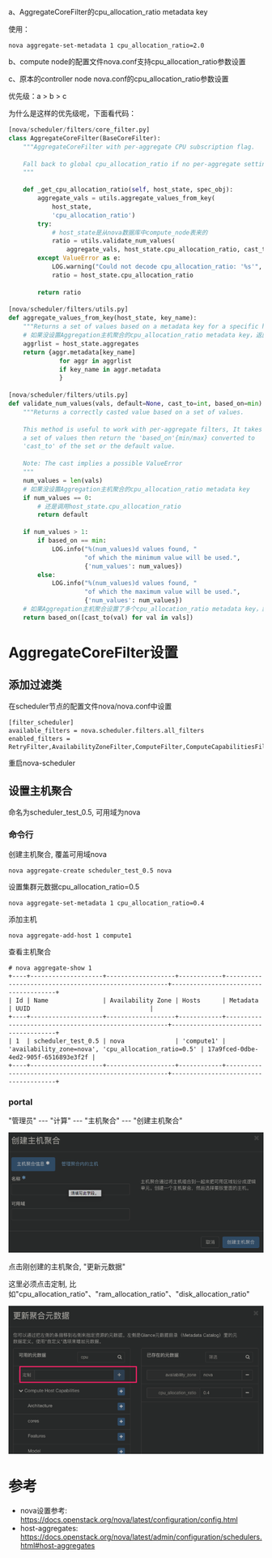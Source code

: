 

a、AggregateCoreFilter的cpu_allocation_ratio metadata key

使用：

```
nova aggregate-set-metadata 1 cpu_allocation_ratio=2.0
```

b、compute node的配置文件nova.conf支持cpu_allocation_ratio参数设置

c、原本的controller node nova.conf的cpu_allocation_ratio参数设置

优先级：a > b > c

为什么是这样的优先级呢，下面看代码：

```python
[nova/scheduler/filters/core_filter.py]
class AggregateCoreFilter(BaseCoreFilter):
    """AggregateCoreFilter with per-aggregate CPU subscription flag.

    Fall back to global cpu_allocation_ratio if no per-aggregate setting found.
    """

    def _get_cpu_allocation_ratio(self, host_state, spec_obj):
        aggregate_vals = utils.aggregate_values_from_key(
            host_state,
            'cpu_allocation_ratio')
        try:
            # host_state是从nova数据库中compute_node表来的
            ratio = utils.validate_num_values(
                aggregate_vals, host_state.cpu_allocation_ratio, cast_to=float)
        except ValueError as e:
            LOG.warning("Could not decode cpu_allocation_ratio: '%s'", e)
            ratio = host_state.cpu_allocation_ratio

        return ratio

[nova/scheduler/filters/utils.py]
def aggregate_values_from_key(host_state, key_name):
    """Returns a set of values based on a metadata key for a specific host."""
    # 如果没设置Aggregation主机聚合的cpu_allocation_ratio metadata key，返回空set
    aggrlist = host_state.aggregates
    return {aggr.metadata[key_name]
              for aggr in aggrlist
              if key_name in aggr.metadata
              }

[nova/scheduler/filters/utils.py]
def validate_num_values(vals, default=None, cast_to=int, based_on=min):
    """Returns a correctly casted value based on a set of values.

    This method is useful to work with per-aggregate filters, It takes
    a set of values then return the 'based_on'{min/max} converted to
    'cast_to' of the set or the default value.

    Note: The cast implies a possible ValueError
    """
    num_values = len(vals)
    # 如果没设置Aggregation主机聚合的cpu_allocation_ratio metadata key
    if num_values == 0:
        # 还是调用host_state.cpu_allocation_ratio
        return default

    if num_values > 1:
        if based_on == min:
            LOG.info("%(num_values)d values found, "
                     "of which the minimum value will be used.",
                     {'num_values': num_values})
        else:
            LOG.info("%(num_values)d values found, "
                     "of which the maximum value will be used.",
                     {'num_values': num_values})
    # 如果Aggregation主机聚合设置了多个cpu_allocation_ratio metadata key，默认取最小的
    return based_on([cast_to(val) for val in vals])
```

# AggregateCoreFilter设置

## 添加过滤类

在scheduler节点的配置文件nova/nova.conf中设置

```
[filter_scheduler]
available_filters = nova.scheduler.filters.all_filters
enabled_filters = RetryFilter,AvailabilityZoneFilter,ComputeFilter,ComputeCapabilitiesFilter,ImagePropertiesFilter,ServerGroupAntiAffinityFilter,ServerGroupAffinityFilter,AggregateCoreFilter
```

重启nova\-scheduler

## 设置主机聚合

命名为scheduler\_test\_0.5, 可用域为nova

### 命令行

创建主机聚合, 覆盖可用域nova

```
nova aggregate-create scheduler_test_0.5 nova
```

设置集群元数据cpu\_allocation\_ratio=0.5

```
nova aggregate-set-metadata 1 cpu_allocation_ratio=0.4
```

添加主机

```
nova aggregate-add-host 1 compute1
```

查看主机聚合

```
# nova aggregate-show 1
+----+--------------------+-------------------+------------+------------------------------------------------------+--------------------------------------+
| Id | Name               | Availability Zone | Hosts      | Metadata                                             | UUID                                 |
+----+--------------------+-------------------+------------+------------------------------------------------------+--------------------------------------+
| 1  | scheduler_test_0.5 | nova              | 'compute1' | 'availability_zone=nova', 'cpu_allocation_ratio=0.5' | 17a9fced-0dbe-4ed2-905f-6516893e3f2f |
+----+--------------------+-------------------+------------+------------------------------------------------------+--------------------------------------+
```

### portal

"管理员" \-\-\- "计算" \-\-\- "主机聚合" \-\-\- "创建主机聚合"

![](./images/2019-04-26-19-23-17.png)

点击刚创建的主机聚合, "更新元数据"

这里必须点击定制, 比如"cpu\_allocation\_ratio"、"ram\_allocation\_ratio"、"disk\_allocation\_ratio"

![](./images/2019-04-26-19-43-36.png)

# 参考

- nova设置参考: https://docs.openstack.org/nova/latest/configuration/config.html
- host\-aggregates: https://docs.openstack.org/nova/latest/admin/configuration/schedulers.html#host-aggregates